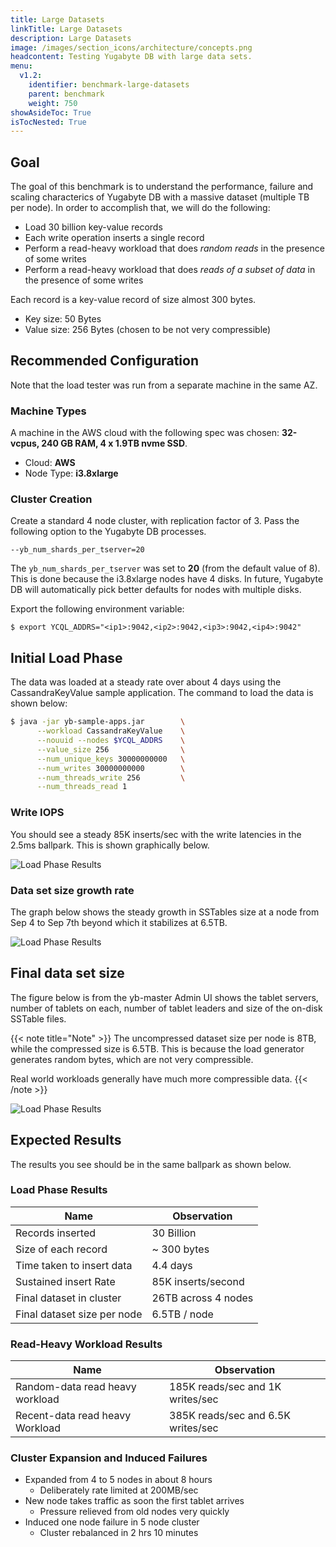 ```yaml
---
title: Large Datasets
linkTitle: Large Datasets
description: Large Datasets
image: /images/section_icons/architecture/concepts.png
headcontent: Testing Yugabyte DB with large data sets.
menu:
  v1.2:
    identifier: benchmark-large-datasets
    parent: benchmark
    weight: 750
showAsideToc: True
isTocNested: True
---
```


## Goal

The goal of this benchmark is to understand the performance, failure and scaling characterics of Yugabyte DB with a massive dataset (multiple TB per node). In order to accomplish that, we will do the following:

* Load 30 billion key-value records
* Each write operation inserts a single record
* Perform a read-heavy workload that does *random reads* in the presence of some writes
* Perform a read-heavy workload that does *reads of a subset of data* in the presence of some writes

Each record is a key-value record of size almost 300 bytes.

* Key size: 50 Bytes
* Value size: 256 Bytes (chosen to be not very compressible)

## Recommended Configuration

Note that the load tester was run from a separate machine in the same AZ.

### Machine Types

A machine in the AWS cloud with the following spec was chosen: **32-vcpus, 240 GB RAM, 4 x 1.9TB nvme SSD**.

* Cloud: **AWS**
* Node Type: **i3.8xlarge**

### Cluster Creation

Create a standard 4 node cluster, with replication factor of 3. Pass the following option to the Yugabyte DB processes.

```
--yb_num_shards_per_tserver=20
```

The `yb_num_shards_per_tserver` was set to **20** (from the default value of 8). This is done because the i3.8xlarge nodes have 4 disks. In future, Yugabyte DB will automatically pick better defaults for nodes with multiple disks.

Export the following environment variable:
```
$ export YCQL_ADDRS="<ip1>:9042,<ip2>:9042,<ip3>:9042,<ip4>:9042"
```

## Initial Load Phase

The data was loaded at a steady rate over about 4 days using the CassandraKeyValue sample application. The command to load the data is shown below:


```sh
$ java -jar yb-sample-apps.jar        \
      --workload CassandraKeyValue    \
      --nouuid --nodes $YCQL_ADDRS    \
      --value_size 256                \
      --num_unique_keys 30000000000   \
      --num_writes 30000000000        \
      --num_threads_write 256         \
      --num_threads_read 1
```

### Write IOPS

You should see a steady 85K inserts/sec with the write latencies in the 2.5ms ballpark. This is shown graphically below.

![Load Phase Results](/images/benchmark/bench-large-dataset-inserts-1.png)

### Data set size growth rate

The graph below shows the steady growth in SSTables size at a node from Sep 4 to Sep 7th beyond which it stabilizes at 6.5TB.

![Load Phase Results](/images/benchmark/bench-large-dataset-inserts-2.png)


## Final data set size

The figure below is from the yb-master Admin UI shows the tablet servers, number of tablets on each, number of tablet leaders and size of the on-disk SSTable files.

{{< note title="Note" >}}
The uncompressed dataset size per node is 8TB, while the compressed size is 6.5TB. This is because the load generator generates random bytes, which are not very compressible.

Real world workloads generally have much more compressible data.
{{< /note >}}


![Load Phase Results](/images/benchmark/bench-large-dataset-inserts-3.png)



## Expected Results

The results you see should be in the same ballpark as shown below.

### Load Phase Results

Name    | Observation
--------|------
Records inserted   | 30 Billion
Size of each record | ~ 300 bytes
Time taken to insert data | 4.4 days
Sustained insert Rate        | 85K inserts/second
Final dataset in cluster  | 26TB across 4 nodes
Final dataset size per node     | 6.5TB / node

### Read-Heavy Workload Results

Name    | Observation
--------|------
Random-data read heavy workload | 185K reads/sec and 1K writes/sec
Recent-data read heavy Workload | 385K reads/sec and 6.5K writes/sec


### Cluster Expansion and Induced Failures

* Expanded from 4 to 5 nodes in about 8 hours
  * Deliberately rate limited at 200MB/sec
* New node takes traffic as soon the first tablet arrives
  * Pressure relieved from old nodes very quickly
* Induced one node failure in 5 node cluster
  * Cluster rebalanced in 2 hrs 10 minutes
